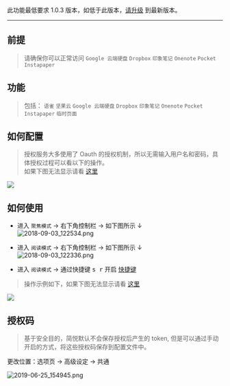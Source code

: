 此功能最低要求 1.0.3 版本，如低于此版本，[请升级](http://ksria.com/simpread/) 到最新版本。
***

前提
---
> 请确保你可以正常访问 `Google 云端硬盘` `Dropbox` `印象笔记` `Onenote` `Pocket` `Instapaper`

功能
---
> 包括： `语雀` `坚果云` `Google 云端硬盘`  `Dropbox` `印象笔记` `Onenote` `Pocket` `Instapaper` `临时页面`

如何配置
---
> 授权服务大多使用了 Oauth 的授权机制，所以无需输入用户名和密码，具体授权过程可以看以下的操作。  
如果下图无法显示请看 [这里](http://sr.ksria.cn/service.gif)

  ![](http://sr.ksria.cn/service.gif)

如何使用
---
- 进入 `聚焦模式` → 右下角控制栏 → 如下图所示 ↓  
![2018-09-03_122534.png](https://i.loli.net/2018/09/03/5b8cb8789990c.png)

- 进入 `阅读模式` → 右下角控制栏 → 如下图所示 ↓  
![2018-09-03_122336.png](https://i.loli.net/2018/09/03/5b8cb82dc1524.png)

- 进入 `阅读模式` → 通过快捷键 <kbd>s r</kbd> 开启 [快捷键](%E5%BF%AB%E6%8D%B7%E9%94%AE) 

> 操作示例如下，如果下图无法显示请看 [这里](http://sr.ksria.cn/export.gif)

![](http://sr.ksria.cn/export.gif)

授权码
---

> 基于安全目的，简悦默认不会保存授权后产生的 token, 但是可以通过手动开启的方式，将这些授权码保存到配置文件中。

更改位置：选项页 → 高级设定 → 共通

![2019-06-25_154945.png](https://i.loli.net/2019/06/25/5d11d2b1d70d225771.png)
